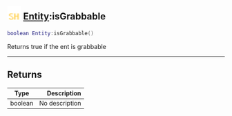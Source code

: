 ## <img src="../../.gitbook/assets/shared.png" width="32" height="32" /> [Entity](../entity/README.md):isGrabbable

```lua
boolean Entity:isGrabbable()
```

Returns true if the ent is grabbable

-----------------
## Returns

| Type   | Description |
| ------ | ----------: |
| boolean | No description |

